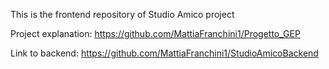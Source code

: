 This is the frontend repository of Studio Amico project

Project explanation: https://github.com/MattiaFranchini1/Progetto_GEP

Link to backend: https://github.com/MattiaFranchini1/StudioAmicoBackend
